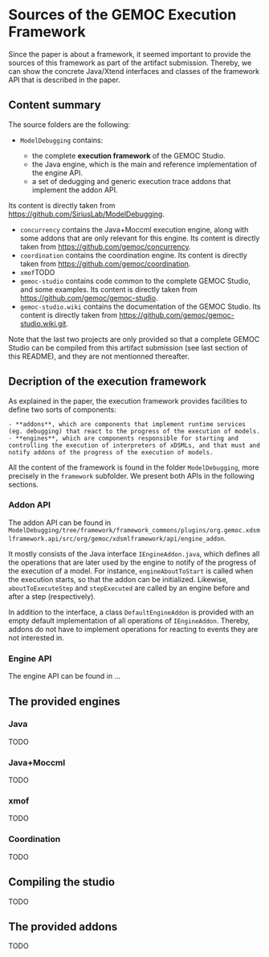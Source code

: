 # Sources of the GEMOC Execution Framework

Since the paper is about a framework, it seemed important to provide the sources of this framework as part of the artifact submission. Thereby, we can show the concrete Java/Xtend interfaces and classes of the framework API that is described in the paper.

## Content summary

The source folders are the following:

- `ModelDebugging` contains:

	- the complete **execution framework** of the GEMOC Studio.
	- the Java engine, which is the main and reference implementation of the engine API.
	- a set of dedugging and generic execution trace addons that implement the addon API. 

Its content is directly taken from https://github.com/SiriusLab/ModelDebugging.
- `concurrency` contains the Java+Moccml execution engine, along with some addons that are only relevant for this engine. Its content is directly taken from https://github.com/gemoc/concurrency.
- `coordination` contains the coordination engine. Its content is directly taken from https://github.com/gemoc/coordination.
- `xmof`TODO
- `gemoc-studio` contains code common to the complete GEMOC Studio, and some examples. Its content is directly taken from https://github.com/gemoc/gemoc-studio.
- `gemoc-studio.wiki` contains the documentation of the GEMOC Studio. Its content is directly taken from  https://github.com/gemoc/gemoc-studio.wiki.git.

Note that the last two projects are only provided so that a complete GEMOC Studio can be compiled from this artifact submission (see last section of this README), and they are not mentionned thereafter.

## Decription of the execution framework

As explained in the paper, the execution framework provides facilities to define two sorts of components:

	- **addons**, which are components that implement runtime services (eg. debugging) that react to the progress of the execution of models.
	- **engines**, which are components responsible for starting and controlling the execution of interpreters of xDSMLs, and that must and notify addons of the progress of the execution of models.

All the content of the framework is found in the folder `ModelDebugging`, more precisely in the `framework` subfolder. We present both APIs in the following sections.

### Addon API

The addon API can be found in `ModelDebugging/tree/framework/framework_commons/plugins/org.gemoc.xdsmlframework.api/src/org/gemoc/xdsmlframework/api/engine_addon`.

It mostly consists of the Java interface `IEngineAddon.java`, which defines all the operations that are later used by the engine to notify of the progress of the execution of a model. For instance, `engineAboutToStart` is called when the execution starts, so that the addon can be initialized. Likewise, `aboutToExecuteStep` and `stepExecuted` are called by an engine before and after a step (respectively).

In addition to the interface, a class `DefaultEngineAddon` is provided with an empty default implementation of all operations of `IEngineAddon`. Thereby, addons do not have to implement operations for reacting to events they are not interested in.


### Engine API

The engine API can be found in ...

## The provided engines

### Java

TODO

### Java+Moccml

TODO

### xmof

TODO

### Coordination

TODO

## Compiling the studio

TODO

## The provided addons

TODO 
